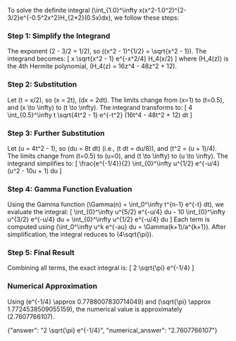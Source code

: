 

To solve the definite integral \(\int_{1.0}^\infty x(x^2-1.0^2)^{2-3/2}e^{-0.5^2x^2}H_{2*2}(0.5x)dx\), we follow these steps:

### Step 1: Simplify the Integrand
The exponent \(2 - 3/2 = 1/2\), so \((x^2 - 1)^{1/2} = \sqrt{x^2 - 1}\). The integrand becomes:
\[
x \sqrt{x^2 - 1} e^{-x^2/4} H_4(x/2)
\]
where \(H_4(z)\) is the 4th Hermite polynomial, \(H_4(z) = 16z^4 - 48z^2 + 12\).

### Step 2: Substitution
Let \(t = x/2\), so \(x = 2t\), \(dx = 2dt\). The limits change from \(x=1\) to \(t=0.5\), and \(x \to \infty\) to \(t \to \infty\). The integrand transforms to:
\[
4 \int_{0.5}^\infty t \sqrt{4t^2 - 1} e^{-t^2} (16t^4 - 48t^2 + 12) dt
\]

### Step 3: Further Substitution
Let \(u = 4t^2 - 1\), so \(du = 8t dt\) (i.e., \(t dt = du/8\)), and \(t^2 = (u + 1)/4\). The limits change from \(t=0.5\) to \(u=0\), and \(t \to \infty\) to \(u \to \infty\). The integrand simplifies to:
\[
\frac{e^{-1/4}}{2} \int_{0}^\infty u^{1/2} e^{-u/4} (u^2 - 10u + 1) du
\]

### Step 4: Gamma Function Evaluation
Using the Gamma function \(\Gamma(n) = \int_0^\infty t^{n-1} e^{-t} dt\), we evaluate the integral:
\[
\int_{0}^\infty u^{5/2} e^{-u/4} du - 10 \int_{0}^\infty u^{3/2} e^{-u/4} du + \int_{0}^\infty u^{1/2} e^{-u/4} du
\]
Each term is computed using \(\int_0^\infty u^k e^{-au} du = \Gamma(k+1)/a^{k+1}\). After simplification, the integral reduces to \(4\sqrt{\pi}\).

### Step 5: Final Result
Combining all terms, the exact integral is:
\[
2 \sqrt{\pi} e^{-1/4}
\]

### Numerical Approximation
Using \(e^{-1/4} \approx 0.7788007830714049\) and \(\sqrt{\pi} \approx 1.7724538509055159\), the numerical value is approximately \(2.7607766107\).

{"answer": "2 \sqrt{\pi} e^{-1/4}", "numerical_answer": "2.7607766107"}
